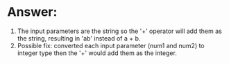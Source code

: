 # Answer: 

1. The input parameters are the string so the '+' operator will add them as the string, resulting in 'ab' instead of a + b.
2. Possible fix: converted each input parameter (num1 and num2) to integer type then the '+' would add them as the integer.